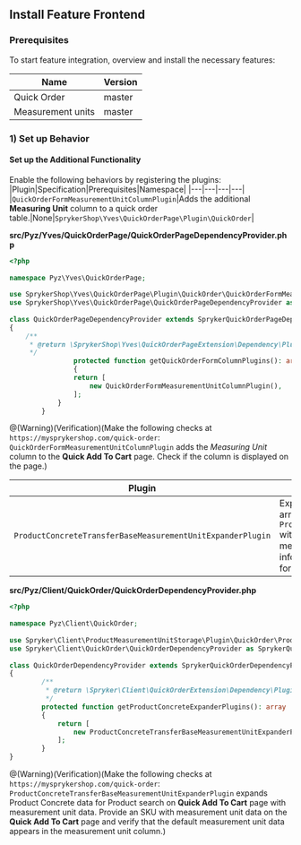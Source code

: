 ## Install Feature Frontend
### Prerequisites
To start feature integration, overview and install the necessary features:

|Name|Version|
|---|---|
|Quick Order|master|
|Measurement units|master|

### 1) Set up Behavior
#### Set up the Additional Functionality

Enable the following behaviors by registering the plugins:
|Plugin|Specification|Prerequisites|Namespace|
|---|---|---|---|
|`QuickOrderFormMeasurementUnitColumnPlugin`|Adds the additional **Measuring Unit** column to a quick order table.|None|`SprykerShop\Yves\QuickOrderPage\Plugin\QuickOrder`|

**src/Pyz/Yves/QuickOrderPage/QuickOrderPageDependencyProvider.php**

```php
<?php
 
namespace Pyz\Yves\QuickOrderPage;
 
use SprykerShop\Yves\QuickOrderPage\Plugin\QuickOrder\QuickOrderFormMeasurementUnitColumnPlugin;
use SprykerShop\Yves\QuickOrderPage\QuickOrderPageDependencyProvider as SprykerQuickOrderPageDependencyProvider;
 
class QuickOrderPageDependencyProvider extends SprykerQuickOrderPageDependencyProvider
{
    /**
     * @return \SprykerShop\Yves\QuickOrderPageExtension\Dependency\Plugin\QuickOrderFormColumnPluginInterface[]
     */
				protected function getQuickOrderFormColumnPlugins(): array
				{
				return [
				    new QuickOrderFormMeasurementUnitColumnPlugin(),
				];
			}
		}
```

@(Warning)(Verification)(Make the following checks at  `https://mysprykershop.com/quick-order`:</br> `QuickOrderFormMeasurementUnitColumnPlugin` adds the *Measuring Unit* column to the **Quick Add To Cart** page. Check if the column is displayed on the page.)

|Plugin|Specification|Prerequisites|Namespace|
|---|---|---|---|
|`ProductConcreteTransferBaseMeasurementUnitExpanderPlugin`|Expands the provided array of `ProductConcreteTransfers` with the base measurement unit information (if available) for the product.|None|`Spryker\Client\ProductMeasurementUnitStorage\Plugin\QuickOrder`|

**src/Pyz/Client/QuickOrder/QuickOrderDependencyProvider.php**

```php
<?php
 
namespace Pyz\Client\QuickOrder;
 
use Spryker\Client\ProductMeasurementUnitStorage\Plugin\QuickOrder\ProductConcreteTransferBaseMeasurementUnitExpanderPlugin;
use Spryker\Client\QuickOrder\QuickOrderDependencyProvider as SprykerQuickOrderDependencyProvider;
 
class QuickOrderDependencyProvider extends SprykerQuickOrderDependencyProvider
{
		/**
		 * @return \Spryker\Client\QuickOrderExtension\Dependency\Plugin\ProductConcreteExpanderPluginInterface[]
		 */
		protected function getProductConcreteExpanderPlugins(): array
		{
			return [
				new ProductConcreteTransferBaseMeasurementUnitExpanderPlugin(),
			];
		}
}
```

@(Warning)(Verification)(Make the following checks at  `https://mysprykershop.com/quick-order`: `ProductConcreteTransferBaseMeasurementUnitExpanderPlugin` expands Product Concrete data for Product search on **Quick Add To Cart** page with measurement unit data. Provide an SKU with measurement unit data on the **Quick Add To Cart** page and verify that the default measurement unit data appears in the measurement unit column.)